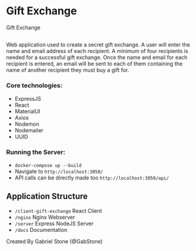# Gift Exchange
Gift Exchange

##
Web application used to create a secret gift exchange. 
A user will enter the name and email address of each recipient. 
A minimum of four recipients is needed for a successful gift exchange.
Once the name and email for each recipient is entered, an email will be sent to each of them
containing the name of another recipient they must buy a gift for.  

### Core technologies:
- ExpressJS
- React
- MaterialUI
- Axios
- Nodemon
- Nodemailer
- UUID

### Running the Server:
- `docker-compose up --build`
- Navigate to `http://localhost:3050/`
- API calls can be directly made too `http://localhost:3050/api/`

## Application Structure
- `/client-gift-exchange` React Client
- `/nginx` Nginx Webserver
- `/server` Express NodeJS Server
- `/docs` Documentation

Created By Gabriel Stone (@GabStone)
